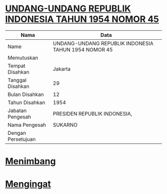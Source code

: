 # [UNDANG-UNDANG REPUBLIK INDONESIA TAHUN 1954 NOMOR 45](http://example.org/legal/document/uu/1954/45)

| Nama | Data |
| ------ | ----- |
|Name|UNDANG-UNDANG REPUBLIK INDONESIA TAHUN 1954 NOMOR 45|
|Memutuskan||
|Tempat Disahkan|Jakarta|
|Tanggal Disahkan|29|
|Bulan Disahkan|12|
|Tahun Disahkan|1954|
|Jabatan Pengesah|PRESIDEN REPUBLIK INDONESIA,|
|Nama Pengesah|SUKARNO|
|Dengan Persetujuan||
# [Menimbang](http://example.org/legal/document/uu/1954/45/menimbang)

# [Mengingat](http://example.org/legal/document/uu/1954/45/mengingat)
